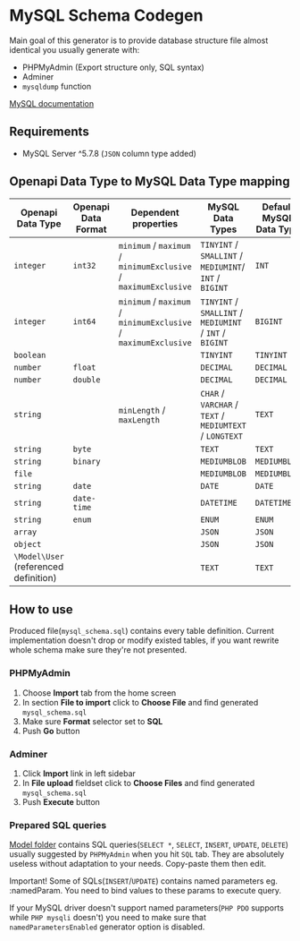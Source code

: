 # MySQL Schema Codegen

Main goal of this generator is to provide database structure file almost identical you usually generate with:
- PHPMyAdmin (Export structure only, SQL syntax)
- Adminer
- `mysqldump` function

[MySQL documentation](https://dev.mysql.com/doc/)

## Requirements
- MySQL Server ^5.7.8 (`JSON` column type added)

## Openapi Data Type to MySQL Data Type mapping

| Openapi Data Type | Openapi Data Format | Dependent properties | MySQL Data Types | Default MySQL Data Type |
| --- | --- | --- | --- | --- |
| `integer` | `int32` | `minimum` / `maximum` / `minimumExclusive` / `maximumExclusive` | `TINYINT` / `SMALLINT` / `MEDIUMINT`/ `INT` / `BIGINT` | `INT` |
| `integer` | `int64` | `minimum` / `maximum` / `minimumExclusive` / `maximumExclusive` | `TINYINT` / `SMALLINT` / `MEDIUMINT` / `INT` / `BIGINT` | `BIGINT` |
| `boolean` | | | `TINYINT` | `TINYINT` |
| `number` | `float` | | `DECIMAL` | `DECIMAL` |
| `number` | `double` | | `DECIMAL` | `DECIMAL` |
| `string` | | `minLength` / `maxLength` | `CHAR` / `VARCHAR` / `TEXT` / `MEDIUMTEXT` / `LONGTEXT` | `TEXT` |
| `string` | `byte` |  | `TEXT` | `TEXT` |
| `string` | `binary` |  | `MEDIUMBLOB` | `MEDIUMBLOB` |
| `file` | |  | `MEDIUMBLOB` | `MEDIUMBLOB` |
| `string` | `date` | | `DATE` | `DATE` |
| `string` | `date-time` | | `DATETIME` | `DATETIME` |
| `string` | `enum` | | `ENUM` | `ENUM` |
| `array` | | | `JSON` | `JSON` |
| `object` | | | `JSON` | `JSON` |
| `\Model\User` (referenced definition) | | | `TEXT` | `TEXT` |

## How to use

Produced file(`mysql_schema.sql`) contains every table definition. Current implementation doesn't drop or modify existed tables, if you want rewrite whole schema make sure they're not presented.

### PHPMyAdmin

1. Choose **Import** tab from the home screen
2. In section **File to import** click to **Choose File** and find generated `mysql_schema.sql`
3. Make sure **Format** selector set to **SQL**
4. Push **Go** button

### Adminer

1. Click **Import** link in left sidebar
2. In **File upload** fieldset click to **Choose Files** and find generated `mysql_schema.sql`
3. Push **Execute** button

### Prepared SQL queries

[Model folder](./Model) contains SQL queries(`SELECT *`,  `SELECT`, `INSERT`, `UPDATE`,  `DELETE`) usually suggested by `PHPMyAdmin` when you hit `SQL` tab. They are absolutely useless without adaptation to your needs. Copy-paste them then edit.

Important! Some of SQLs(`INSERT`/`UPDATE`) contains named parameters eg. :namedParam. You need to bind values to these params to execute query.

If your MySQL driver doesn't support named parameters(`PHP PDO` supports while `PHP mysqli` doesn't) you need to make sure that `namedParametersEnabled` generator option is disabled.
